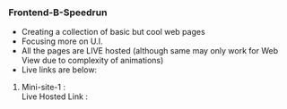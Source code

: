 ### Frontend-B-Speedrun
- Creating a collection of basic but cool web pages
- Focusing more on U.I.
- All the pages are LIVE hosted (although same may only work for Web View due to complexity of animations)
- Live links are below:

1. Mini-site-1 : <br>
   Live Hosted Link : 
